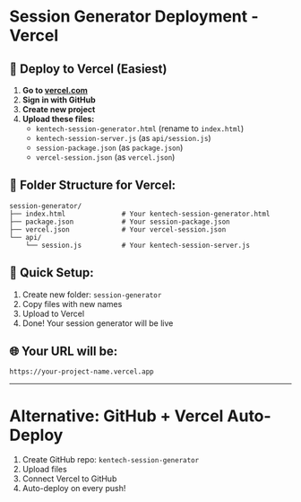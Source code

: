 # Session Generator Deployment - Vercel

## 🚀 Deploy to Vercel (Easiest)

1. **Go to [vercel.com](https://vercel.com)**
2. **Sign in with GitHub**
3. **Create new project**
4. **Upload these files:**
   - `kentech-session-generator.html` (rename to `index.html`)
   - `kentech-session-server.js` (as `api/session.js`)
   - `session-package.json` (as `package.json`)
   - `vercel-session.json` (as `vercel.json`)

## 📂 Folder Structure for Vercel:
```
session-generator/
├── index.html              # Your kentech-session-generator.html
├── package.json            # Your session-package.json
├── vercel.json             # Your vercel-session.json
└── api/
    └── session.js          # Your kentech-session-server.js
```

## 🔧 Quick Setup:
1. Create new folder: `session-generator`
2. Copy files with new names
3. Upload to Vercel
4. Done! Your session generator will be live

## 🌐 Your URL will be:
`https://your-project-name.vercel.app`

---

# Alternative: GitHub + Vercel Auto-Deploy

1. Create GitHub repo: `kentech-session-generator`
2. Upload files
3. Connect Vercel to GitHub
4. Auto-deploy on every push!
